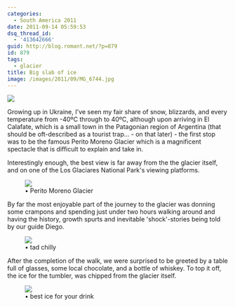 ```yaml
---
categories:
  - South America 2011
date: 2011-09-14 05:59:53
dsq_thread_id:
  - '413642666'
guid: http://blog.romant.net/?p=879
id: 879
tags:
  - glacier
title: Big slab of ice
image: /images/2011/09/MG_6744.jpg
---
```


![](/images/2011/09/MG_6744.jpg)

Growing up in Ukraine, I've seen my fair share of snow, blizzards, and every temperature from -40ºC through to 40ºC, although upon arriving in El Calafate, which is a small town in the Patagonian region of Argentina (that should be oft-described as a tourist trap… - on that later) - the first stop was to be the famous Perito Moreno Glacier which is a magnificent spectacle that is difficult to explain and take in.

Interestingly enough, the best view is far away from the the glacier itself, and on one of the Los Glaciares National Park's viewing platforms.

<figure>
  <img src="/images/2011/09/IMG_9161.jpg">
  <figcaption>• Perito Moreno Glacier</figcaption>
</figure>

By far the most enjoyable part of the journey to the glacier was donning some crampons and spending just under two hours walking around and having the history, growth spurts and inevitable 'shock'-stories being told by our guide Diego.

<figure>
  <img src="/images/2011/09/MG_6704.jpg">
  <figcaption>• tad chilly </figcaption>
</figure>

After the completion of the walk, we were surprised to be greeted by a table full of glasses, some local chocolate, and a bottle of whiskey. To top it off, the ice for the tumbler, was chipped from the glacier itself.

<figure>
  <img src="/images/2011/09/MG_6782_together.jpg">
  <figcaption>• best ice for your drink </figcaption>
</figure>